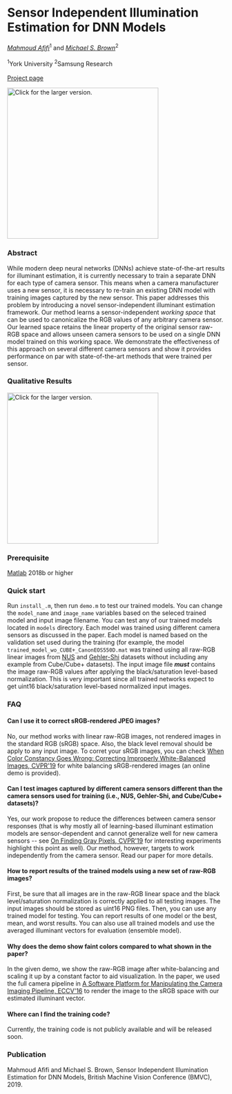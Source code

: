 # Sensor Independent Illumination Estimation for DNN Models
*[Mahmoud Afifi](https://sites.google.com/view/mafifi)*<sup>1</sup> and *[Michael S. Brown](http://www.cse.yorku.ca/~mbrown/)*<sup>2</sup>
<br></br><sup>1</sup>York University  <sup>2</sup>Samsung Research
<br></br>[Project page](http://cvil.eecs.yorku.ca/projects/public_html/image_recoloring)

<img src="https://drive.google.com/uc?export=view&id=1wwu-vpAl1mh8qcXqvhTpJHGlxuaam-Me" style="width: 350px; max-width: 100%; height: auto" title="Click for the larger version." />


### Abstract
While modern deep neural networks (DNNs) achieve state-of-the-art results for illuminant estimation, it is currently necessary to train a separate DNN for each type of camera sensor. This means when a camera manufacturer uses a new sensor, it is necessary to re-train an existing DNN model with training images captured by the new sensor. This paper addresses this problem by introducing a novel sensor-independent illuminant estimation framework. Our method learns a sensor-independent <i>working space</i> that can be used to canonicalize the RGB values of any arbitrary camera sensor. Our learned space retains the linear property of the original sensor raw-RGB space and allows unseen camera sensors to be used on a single DNN model trained on this working space.  We demonstrate the effectiveness of this approach on several different camera sensors and show it provides performance on par with state-of-the-art methods that were trained per sensor.

### Qualitative Results
<img src="https://drive.google.com/uc?export=view&id=1EkQ4LM0MrCeY9JQgsAC4FRCsuKM-FEYH" style="width: 350px; max-width: 100%; height: auto" title="Click for the larger version." />


### Prerequisite
[Matlab](https://www.mathworks.com/downloads/) 2018b or higher

### Quick start
Run `install_.m`, then run `demo.m` to test our trained models. You can change the `model_name` and `image_name` variables based on the seleced trained model and input image filename. You can test any of our trained models located in `models` directory. Each model was trained using different camera sensors as discussed in the paper. Each model is named based on the validation set used during the training (for example, the model `trained_model_wo_CUBE+_CanonEOS550D.mat` was trained using all raw-RGB linear images from [NUS](http://cvil.eecs.yorku.ca/projects/public_html/illuminant/illuminant.html") and [Gehler-Shi](https://www2.cs.sfu.ca/~colour/data/shi_gehler/) datasets without including any example from Cube/Cube+ datasets). The input image file <b><i>must</i></b> contains the image raw-RGB values after applying the black/saturation level-based normalization. This is very important since all trained networks expect to get uint16 black/saturation level-based normalized input images. 

### FAQ
#### Can I use it to correct sRGB-rendered JPEG images?
No, our method works with linear raw-RGB images, not rendered images in the standard RGB (sRGB) space. Also, the black level removal should be apply to any input image. To corret your sRGB images, you can check [When Color Constancy Goes Wrong: 
Correcting Improperly White-Balanced Images, CVPR'19](http://cvil.eecs.yorku.ca/projects/public_html/sRGB_WB_correction/index.html) for white balancing sRGB-rendered images (an online demo is provided).

#### Can I test images captured by different camera sensors different than the camera sensors used for training (i.e., NUS, Gehler-Shi, and Cube/Cube+ datasets)?
Yes, our work propose to reduce the differences between camera sensor responses (that is why mostly all of learning-based illuminant estimation models are sensor-dependent and cannot generalize well for new camera sensors -- see [On Finding Gray Pixels, CVPR'19](https://arxiv.org/pdf/1901.03198.pdf) for interesting experiments highlight this point as well). Our method, however, targets to work independently from the camera sensor. Read our paper for more details.

#### How to report results of the trained models using a new set of raw-RGB images?
First, be sure that all images are in the raw-RGB linear space and the black level/saturation normalization is correctly applied to all testing images. The input images should be stored as uint16 PNG files. Then, you can use any trained model for testing. You can report results of one model or the best, mean, and worst results. You can also use all trained models and use the averaged illuminant vectors for evaluation (ensemble model).

#### Why does the demo show faint colors compared to what shown in the paper?
In the given demo, we show the raw-RGB image after white-balancing and scaling it up by a constant factor to aid visualization. In the paper, we used the full camera pipeline in [A Software Platform for Manipulating the Camera Imaging Pipeline, ECCV'16](https://karaimer.github.io/camera-pipeline/) to render the image to the sRGB space with our estimated illuminant vector.

#### Where can I find the training code?
Currently, the training code is not publicly available and will be released soon.


### Publication
Mahmoud Afifi and Michael S. Brown, Sensor Independent Illumination Estimation for DNN Models, British Machine Vision Conference (BMVC), 2019.




